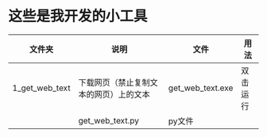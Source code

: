 # 这些是我开发的小工具

文件夹  | 说明  | 文件  | 用法
------------- | ------------- | ------------- | -------------
1_get_web_text | 下载网页（禁止复制文本的网页）上的文本 | get_web_text.exe | 双击运行
 |  | get_web_text.py | py文件
